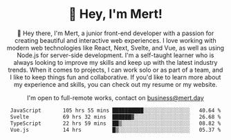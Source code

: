<div align="center">
  <h1 align="center">👋 Hey, I'm Mert! </h1>
<p>
 🎉 Hey there, I'm Mert, a junior front-end developer with a passion for creating beautiful and interactive web experiences. I love working with modern web technologies like React, Next, Svelte, and Vue, as well as using Node.js for server-side development. I'm a self-taught learner who is always looking to improve my skills and keep up with the latest industry trends. When it comes to projects, I can work solo or as part of a team, and I like to keep things fun and collaborative. If you'd like to learn more about my experience and skills, you can check out my resume or my website.
</p>

  I'm open to full-remote works, contact on [business@mert.day](mailto:business@mert.day) 
  
<!--START_SECTION:waka-->

```txt
JavaScript       105 hrs 55 mins ██████████░░░░░░░░░░░░░░░   40.64 %
Svelte           69 hrs 32 mins  ██████▓░░░░░░░░░░░░░░░░░░   26.68 %
TypeScript       22 hrs 59 mins  ██▒░░░░░░░░░░░░░░░░░░░░░░   08.82 %
Vue.js           14 hrs          █▒░░░░░░░░░░░░░░░░░░░░░░░   05.37 %
```

<!--END_SECTION:waka-->
